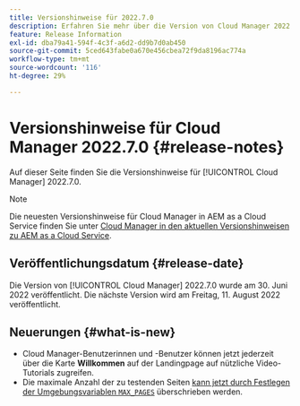 ```yaml
---
title: Versionshinweise für 2022.7.0
description: Erfahren Sie mehr über die Version von Cloud Manager 2022.7.0.
feature: Release Information
exl-id: dba79a41-594f-4c3f-a6d2-dd9b7d0ab450
source-git-commit: 5ced643fabe0a670e456cbea72f9da8196ac774a
workflow-type: tm+mt
source-wordcount: '116'
ht-degree: 29%

---
```


# Versionshinweise für Cloud Manager 2022.7.0 {#release-notes}

Auf dieser Seite finden Sie die Versionshinweise für [!UICONTROL Cloud Manager] 2022.7.0.

>[!NOTE]
>
>Die neuesten Versionshinweise für Cloud Manager in AEM as a Cloud Service finden Sie unter [Cloud Manager in den aktuellen Versionshinweisen zu AEM as a Cloud Service](https://experienceleague.adobe.com/en/docs/experience-manager-cloud-service/content/release-notes/cloud-manager/current).

## Veröffentlichungsdatum {#release-date}

Die Version von [!UICONTROL Cloud Manager] 2022.7.0 wurde am 30. Juni 2022 veröffentlicht. Die nächste Version wird am Freitag, 11. August 2022 veröffentlicht.

## Neuerungen {#what-is-new}

* Cloud Manager-Benutzerinnen und -Benutzer können jetzt jederzeit über die Karte **Willkommen** auf der Landingpage auf nützliche Video-Tutorials zugreifen.
* Die maximale Anzahl der zu testenden Seiten [kann jetzt durch Festlegen der Umgebungsvariablen `MAX_PAGES`](/help/using/code-quality-testing.md#crawler) überschrieben werden.
